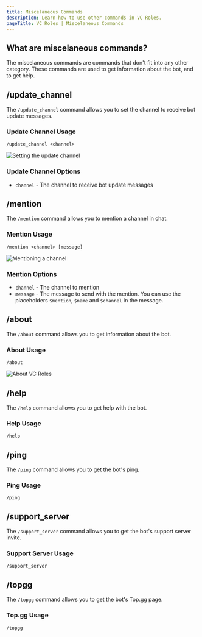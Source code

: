 ```yaml
---
title: Miscelaneous Commands
description: Learn how to use other commands in VC Roles.
pageTitle: VC Roles | Miscelaneous Commands
---
```


## What are miscelaneous commands?

The miscelaneous commands are commands that don't fit into any other category. These commands are used to get information about the bot, and to get help.

## /update_channel

The `/update_channel` command allows you to set the channel to receive bot update messages.

### Update Channel Usage

`/update_channel <channel>`

![Setting the update channel](/assets/update-channel-command.png)

### Update Channel Options

- `channel` - The channel to receive bot update messages

## /mention

The `/mention` command allows you to mention a channel in chat.

### Mention Usage

`/mention <channel> [message]`

![Mentioning a channel](/assets/mention-command.png)

### Mention Options

- `channel` - The channel to mention
- `message` - The message to send with the mention. You can use the placeholders `$mention`, `$name` and `$channel` in the message.

## /about

The `/about` command allows you to get information about the bot.

### About Usage

`/about`

![About VC Roles](/assets/about-command.png)

## /help

The `/help` command allows you to get help with the bot.

### Help Usage

`/help`

## /ping

The `/ping` command allows you to get the bot's ping.

### Ping Usage

`/ping`

## /support_server

The `/support_server` command allows you to get the bot's support server invite.

### Support Server Usage

`/support_server`

## /topgg

The `/topgg` command allows you to get the bot's Top.gg page.

### Top.gg Usage

`/topgg`
